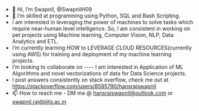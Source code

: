- 👋 Hi, I’m Swapnil, @SwapnilH09
- 👀 I’m skilled at programming using Python, SQL and Bash Scripting.
- I am interested in leveraging the power of machines to solve tasks which require near-human level intelligence. So, I am consistent in working on pet projects using Machine learning, Computer Vision, NLP, Data Analytics and ETL.
- I’m currently learning HOW to LEVERAGE CLOUD RESOURCES(currently using AWS) for training and deployment of my machine learning projects.
- I’m looking to collaborate on ---- I am interested in Application of ML Algorithms and novel vectorizations of data for Data Science projects.
- I post answers consistently on stack overflow, check me out at https://stackoverflow.com/users/8595790/hansrajswapnil
- 📫 How to reach me - DM me @ hansrajswapnil@outlook.com or swapnil.raj@iiitg.ac.in

<!---
SwapnilH09/SwapnilH09 is a ✨ special ✨ repository because its `README.md` (this file) appears on your GitHub profile.
You can click the Preview link to take a look at your changes.
--->
